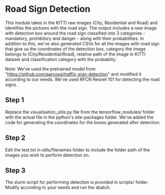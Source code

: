 # Road Sign Detection

This module takes in the KITTI raw images (City, Residential and Road) and identifies the pictures with the road sign. The output includes a new image with detection box around the road sign classified into 3 categories - mandatory, prohibitory and danger - along with their probabilities. In addition to this, we've also generated CSVs for all the images with road sign that give us the coordinates of the detection box, category the image belongs to (City/Residential/Road), relative path of the image in KITTI dataset and classification category with the probablity. 

Note: We've used the pretrained model from "https://github.com/aarcosg/traffic-sign-detection" and modified it according to our needs. We've used RFCN Resnet 101 for detecting the road signs.

## Step 1
Replace the visualisation_utils.py file from the tensorflow_modules/ folder with the actual file in the python's site-packages folder. We've added the code for generating the coordinates for the boxes generated after detection.

## Step 2
Edit the test.txt in utils/filenames folder to include the folder path of the images you wish to perform detection on.

## Step 3
The slurm script for performing detection is provided in scripts/ folder. Modify according to your needs and run the sbatch.
